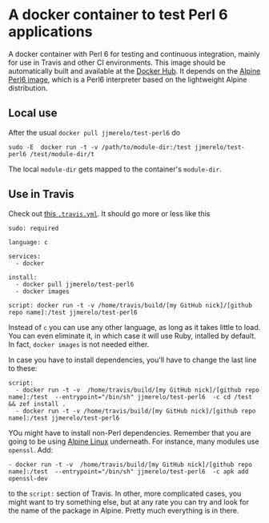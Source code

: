 # A docker container to test Perl 6 applications

A docker container with Perl 6 for testing and continuous integration, mainly for use in Travis and other CI environments. This image should be automatically built and available at the [Docker Hub](https://hub.docker.com/r/jjmerelo/test-perl6/). It depends on the [Alpine Perl6 image](https://hub.docker.com/r/jjmerelo/alpine-perl6/), which is a Perl6 interpreter based on the lightweight Alpine distribution.

## Local use

After the usual `docker pull jjmerelo/test-perl6` do

	sudo -E  docker run -t -v /path/to/module-dir:/test jjmerelo/test-perl6 /test/module-dir/t

The local `module-dir` gets mapped to the container's `module-dir`.

## Use in Travis

Check out [this `.travis.yml`](https://github.com/JJ/perl6-Math-Sequences/blob/master/.travis.yml). It should go more or less like this

~~~
sudo: required

language: c

services:
  - docker

install:
  - docker pull jjmerelo/test-perl6
  - docker images

script: docker run -t -v /home/travis/build/[my GitHub nick]/[github repo name]:/test jjmerelo/test-perl6 
~~~

Instead of `c` you can use any other language, as long as it takes little to load. You can even eliminate it, in which case it will use Ruby, intalled by default. In fact, `docker images` is not needed either. 

In case you have to install dependencies, you'll have to change the last line to these:


~~~
script: 
  - docker run -t -v  /home/travis/build/[my GitHub nick]/[github repo name]:/test  --entrypoint="/bin/sh" jjmerelo/test-perl6  -c cd /test && zef install .
  - docker run -t -v /home/travis/build/[my GitHub nick]/[github repo name]:/test jjmerelo/test-perl6 
~~~

YOu might have to install non-Perl dependencies. Remember that you are
going to be using [Alpine Linux](https://alpinelinux.org/)
underneath. For instance, many modules use `openssl`. Add:

    - docker run -t -v  /home/travis/build/[my GitHub nick]/[github repo name]:/test  --entrypoint="/bin/sh" jjmerelo/test-perl6  -c apk add openssl-dev
	
to the `script:` section of Travis. In other, more complicated cases, you might want to try something else, but at any rate you can try and look for the name of the package in Alpine. Pretty much everything is in there. 
